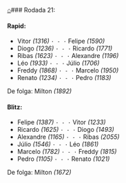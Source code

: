 [⌂](https://grupo-de-xadrez.github.io/)### Rodada 21:

#### Rapid:

* Vitor *(1316)* `· - ·` Felipe *(1590)*  
* Diogo *(1236)* `· - ·` Ricardo *(1771)*  
* Ribas *(1623)* `· - ·` Alexandre *(1196)*  
* Léo *(1933)* `· - ·` Júlio *(1706)*  
* Freddy *(1868)* `· - ·` Marcelo *(1950)*  
* Renato *(1234)* `· - ·` Pedro *(1183)*  

De folga: Milton *(1892)*

#### Blitz:

* Felipe *(1387)* `· - ·` Vitor *(1233)*  
* Ricardo *(1625)* `· - ·` Diogo *(1493)*  
* Alexandre *(1165)* `· - ·` Ribas *(2055)*  
* Júlio *(1546)* `· - ·` Léo *(1861)*  
* Marcelo *(1782)* `· - ·` Freddy *(1815)*  
* Pedro *(1105)* `· - ·` Renato *(1021)*  

De folga: Milton *(1672)*

